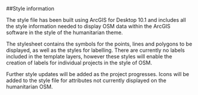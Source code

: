 ##Style information

The style file has been built using ArcGIS for Desktop 10.1 and includes all the style information needed to display OSM data within the ArcGIS software in the style of the humanitarian theme.

The stylesheet contains the symbols for the points, lines and polygons to be displayed, as well as the styles for labelling. There are currently no labels included in the template layers, however these styles will enable the creation of labels for individual projects in the style of OSM.

Further style updates will be added as the project progresses. Icons will be added to the style file for attributes not currently displayed on the humanitarian OSM.
